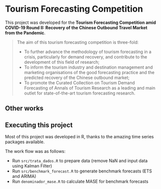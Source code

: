 # Tourism Forecasting Competition

This project was developed for the **Tourism Forecasting Competition amid COVID-19 Round II: Recovery of the Chinese Outbound Travel Market from the Pandemic**. 

> The aim of this tourism forecasting competition is three-fold:
> 
> - To further advance the methodology of tourism forecasting in a crisis, particularly for demand recovery, and contribute to the development of this field of research;
> - To inform the tourism industry and destination management and marketing organisations of the good forecasting practice and the predicted recovery of the Chinese outbound market;
> - To promote the Curated Collection on Tourism Demand Forecasting of Annals of Tourism Research as a leading and main outlet for state-of-the-art tourism forecasting research.

## Other works

## Executing this project

Most of this project was developed in R, thanks to the amazing time series packages available.

The work flow was as follows:

- Run `src/trata_dados.R` to prepare data (remove NaN and input data using Kalman Filter)
- Run `src/benchmark_forecast.R` to generate benchmark forecasts (ETS and ARIMA)
- Run `denominador_mase.R` to calculate MASE for benchmark forecasts